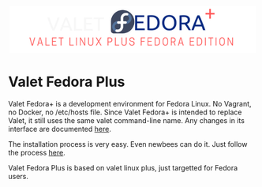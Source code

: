 <p align="center">
    <img width="500" src="https://raw.githubusercontent.com/aumiasif/valet-fedora-plus/master/imgs/logo.png" alt="Valet Linux Plus Fedora">
</p>

# Valet Fedora Plus

Valet Fedora+ is a development environment for Fedora Linux. No Vagrant, no Docker, no /etc/hosts file.  Since Valet Fedora+ is intended to replace Valet, it still uses the same valet command-line name. Any changes in its interface are documented [here](https://aumiasif.github.io/valet-fedora-plus/).

The installation process is very easy. Even newbees can do it. Just follow the process [here](https://aumiasif.github.io/valet-fedora-plus/).

Valet Fedora Plus is based on valet linux plus, just targetted for Fedora users.